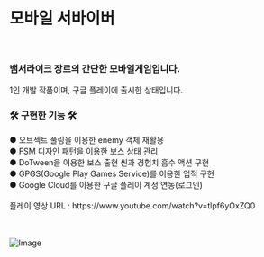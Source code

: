 <h1> 모바일 서바이버 </h1><br>

<h3> 뱀서라이크 장르의 간단한 모바일게임입니다. </h3>
1인 개발 작품이며, 구글 플레이에 출시한 상태입니다.<br>

<h3>🛠 구현한 기능 🛠</h3>
● 오브젝트 풀링을 이용한 enemy 객체 재활용<br>
● FSM 디자인 패턴을 이용한 보스 상태 관리<br>
● DoTween을 이용한 보스 출현 씬과 경험치 흡수 액션 구현<br>
● GPGS(Google Play Games Service)를 이용한 업적 구현<br>
● Google Cloud를 이용한 구글 플레이 계정 연동(로그인)<br><br>
플레이 영상 URL : https://www.youtube.com/watch?v=tlpf6yOxZQ0 <br><br><br>

![Image](https://github.com/user-attachments/assets/44980b88-88ca-41a0-b919-89e5d1c95dc5)<br><br>
